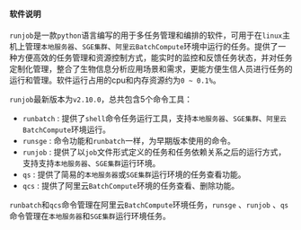 #### 软件说明

`runjob`是一款`python`语言编写的用于多任务管理和编排的软件，可用于在`linux`主机上管理`本地服务器`、`SGE集群`、`阿里云BatchCompute`环境中运行的任务。提供了一种方便高效的任务管理和资源控制方式，能实时的监控和反馈任务状态，并对任务定制化管理，整合了生物信息分析应用场景和需求，更能方便生信人员进行任务的运行和管理。软件运行占用的cpu和内存资源约为`0 ~ 0.1%`。



`runjob`最新版本为`v2.10.0`，总共包含5个命令工具：

+ `runbatch` : 提供了`shell`命令任务运行工具，支持`本地服务器`、`SGE集群`、`阿里云BatchCompute`环境运行。
+ `runsge` :  命令功能和`runbatch`一样，为早期版本使用的命令。
+ `runjob` : 提供了以`job`文件形式定义的任务和任务依赖关系之后的运行方式，支持支持`本地服务器`、`SGE集群`运行环境。
+ `qs` : 提供了简易的`本地服务器`或`SGE集群`运行环境的任务查看功能。
+ `qcs` : 提供了阿里云`BatchCompute`环境的任务查看、删除功能。



`runbatch`和`qcs`命令管理在阿里云`BatchCompute`环境任务，`runsge` 、`runjob` 、`qs`命令管理在`本地服务器`和`SGE集群`运行环境任务。

